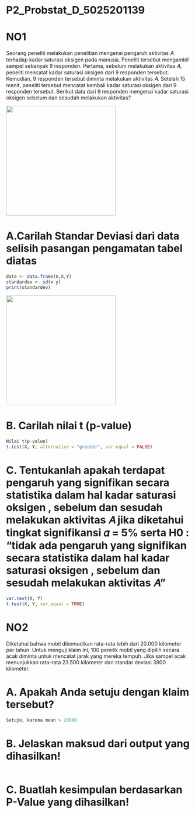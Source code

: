 # P2_Probstat_D_5025201139
# NO1
Seorang peneliti melakukan penelitian mengenai pengaruh aktivitas 𝐴 terhadap kadar saturasi oksigen pada manusia. Peneliti tersebut mengambil sampel sebanyak 9 responden. Pertama, sebelum melakukan aktivitas 𝐴, peneliti mencatat kadar saturasi oksigen dari 9 responden tersebut. Kemudian, 9 responden tersebut diminta melakukan aktivitas 𝐴. Setelah 15 menit, peneliti tersebut mencatat kembali kadar saturasi oksigen dari 9 responden tersebut. Berikut data dari 9 responden mengenai kadar saturasi oksigen sebelum dan sesudah melakukan aktivitas?

<img src= https://user-images.githubusercontent.com/74358409/170874495-dce7b56d-bfe2-4507-b6e7-c946d9aa02e7.png width="300">


# A.Carilah Standar Deviasi dari data selisih pasangan pengamatan tabel diatas
```R 
data <- data.frame(n,X,Y)
standardev <- sd(x-y)
print(standardev)
```

<img src= https://user-images.githubusercontent.com/74358409/170875750-b03c9f6d-88ee-4c06-8a80-e3239504ccf7.png width="300" >

# B. Carilah nilai t (p-value)
```R 
Nilai t(p-value)
t.test(X, Y, alternative = "greater", var.equal = FALSE)
```

# C. Tentukanlah apakah terdapat pengaruh yang signifikan secara statistika dalam hal kadar saturasi oksigen , sebelum dan sesudah melakukan aktivitas 𝐴 jika diketahui tingkat signifikansi 𝛼 = 5% serta H0 : “tidak ada pengaruh yang signifikan secara statistika dalam hal kadar saturasi oksigen , sebelum dan sesudah melakukan aktivitas 𝐴”

```R
var.test(X, Y)
t.test(X, Y, var.equal = TRUE)
```
# NO2
Diketahui bahwa mobil dikemudikan rata-rata lebih dari 20.000 kilometer per tahun. Untuk menguji klaim ini, 100 pemilik mobil yang dipilih secara acak diminta untuk mencatat jarak yang mereka tempuh. Jika sampel acak menunjukkan rata-rata 23.500 kilometer dan standar deviasi 3900 kilometer.

# A. Apakah Anda setuju dengan klaim tersebut?
```R
Setuju, karena mean > 20000
```

# B. Jelaskan maksud dari output yang dihasilkan!
```R

```

# C. Buatlah kesimpulan berdasarkan P-Value yang dihasilkan!
